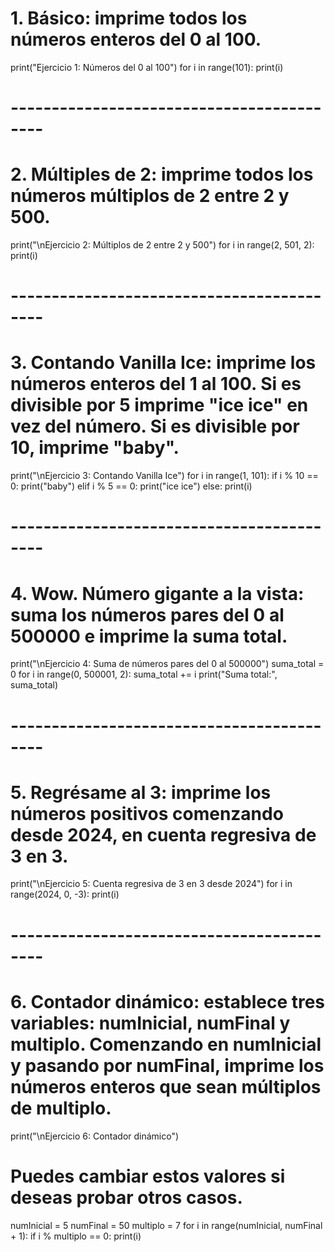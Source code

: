 # 1. Básico: imprime todos los números enteros del 0 al 100.
print("Ejercicio 1: Números del 0 al 100")
for i in range(101):
    print(i)

# ------------------------------------------
# 2. Múltiples de 2: imprime todos los números múltiplos de 2 entre 2 y 500.
print("\nEjercicio 2: Múltiplos de 2 entre 2 y 500")
for i in range(2, 501, 2):
    print(i)

# ------------------------------------------
# 3. Contando Vanilla Ice: imprime los números enteros del 1 al 100. Si es divisible por 5 imprime "ice ice" en vez del número. Si es divisible por 10, imprime "baby".
print("\nEjercicio 3: Contando Vanilla Ice")
for i in range(1, 101):
    if i % 10 == 0:
        print("baby")
    elif i % 5 == 0:
        print("ice ice")
    else:
        print(i)

# ------------------------------------------
# 4. Wow. Número gigante a la vista: suma los números pares del 0 al 500000 e imprime la suma total.
print("\nEjercicio 4: Suma de números pares del 0 al 500000")
suma_total = 0
for i in range(0, 500001, 2):
    suma_total += i
print("Suma total:", suma_total)

# ------------------------------------------
# 5. Regrésame al 3: imprime los números positivos comenzando desde 2024, en cuenta regresiva de 3 en 3.
print("\nEjercicio 5: Cuenta regresiva de 3 en 3 desde 2024")
for i in range(2024, 0, -3):
    print(i)

# ------------------------------------------
# 6. Contador dinámico: establece tres variables: numInicial, numFinal y multiplo. Comenzando en numInicial y pasando por numFinal, imprime los números enteros que sean múltiplos de multiplo.
print("\nEjercicio 6: Contador dinámico")
# Puedes cambiar estos valores si deseas probar otros casos.
numInicial = 5
numFinal = 50
multiplo = 7
for i in range(numInicial, numFinal + 1):
    if i % multiplo == 0:
        print(i)
